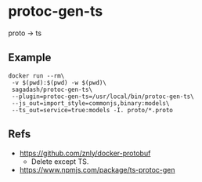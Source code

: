 # protoc-gen-ts

proto -> ts

## Example

```
docker run --rm\
 -v $(pwd):$(pwd) -w $(pwd)\
 sagadash/protoc-gen-ts\
 --plugin=protoc-gen-ts=/usr/local/bin/protoc-gen-ts\
 --js_out=import_style=commonjs,binary:models\
 --ts_out=service=true:models -I. proto/*.proto
```

## Refs

* https://github.com/znly/docker-protobuf
  * Delete except TS.
* https://www.npmjs.com/package/ts-protoc-gen
